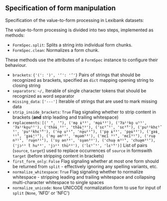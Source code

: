 ## Specification of form manipulation


Specification of the value-to-form processing in Lexibank datasets:

The value-to-form processing is divided into two steps, implemented as methods:
- `FormSpec.split`: Splits a string into individual form chunks.
- `FormSpec.clean`: Normalizes a form chunk.

These methods use the attributes of a `FormSpec` instance to configure their behaviour.

- `brackets`: `{'(': ')', '‘': '’'}`
  Pairs of strings that should be recognized as brackets, specified as `dict` mapping opening string to closing string
- `separators`: `~/,`
  Iterable of single character tokens that should be recognized as word separator
- `missing_data`: `['---']`
  Iterable of strings that are used to mark missing data
- `strip_inside_brackets`: `True`
  Flag signaling whether to strip content in brackets (**and** strip leading and trailing whitespace)
- `replacements`: `[(' ̈', '̈'), ('mə̯ ɨ³³', 'mə̯ɨ³³'), ('Ɂa¹¹ko̯ u⁵⁵', 'Ɂa¹¹ko̯u⁵⁵'), ('thə̃ɨ̯ ³³', 'thə̃ɨ̯³³'), ('sɛ³̃ ⁵', 'sɛ³̃⁵'), ('pu¹¹khɛ⁵̃ ⁵', 'pu¹¹khɛ⁵̃⁵'), ('nə̯ u¹¹̈', 'nə̯u¹¹̈'), ('pə̯ ɨ³³', 'pə̯ɨ³³'), ('ɣəɨ̯ ¹¹̈', 'ɣəɨ̯¹¹̈'), ('mu̯ əm⁵³', 'mu̯əm⁵³'), ('mɛĩ ³¹̈', 'mɛĩ³¹̈'), ('ruə̯ n³¹̈', 'ruə̯n³¹̈'), ('su̯ ən³³', 'su̯ən³³'), ('chuə̯ m³¹̈', 'chuə̯m³¹̈'), ('jɔ¹¹ ẗ hu³³', 'jɔ¹¹ thü³³'), ('lɛ⁵̃ ⁵', 'lɛ⁵̃⁵')]`
  List of pairs (`source`, `target`) used to replace occurrences of `source` in formswith `target` (before stripping content in brackets)
- `first_form_only`: `False`
  Flag signaling whether at most one form should be returned from `split` - effectively ignoring any spelling variants, etc.
- `normalize_whitespace`: `True`
  Flag signaling whether to normalize whitespace - stripping leading and trailing whitespace and collapsing multi-character whitespace to single spaces
- `normalize_unicode`: `None`
  UNICODE normalization form to use for input of `split` (`None`, 'NFD' or 'NFC')